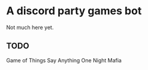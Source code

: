 # A discord party games bot

Not much here yet.

## TODO

Game of Things
Say Anything
One Night
Mafia

